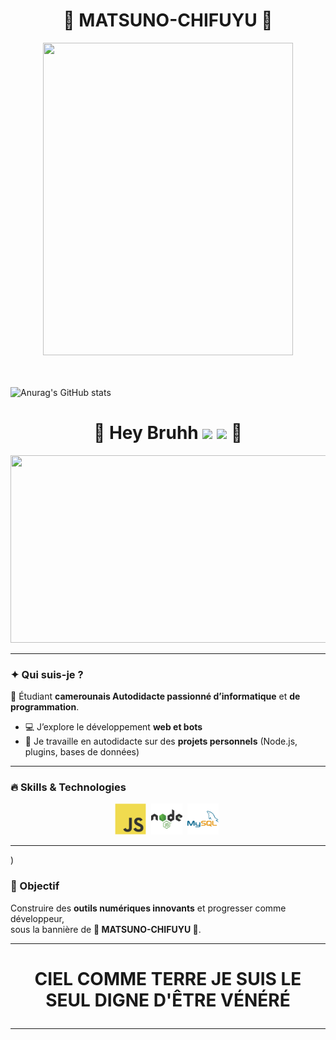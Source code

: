 <h1 align="center">
 🎴 MATSUNO-CHIFUYU 🎴  
</h1>

  <div id="header" align="center">

  <!-- Logo / Bannière -->
  <img src="https://files.catbox.moe/7v6bgx.jpeg" width="400" height="500"/>  
  <br><br>

</div>
 
  <!-- Compteur de vues -->
  <img src="https://komarev.com/ghpvc/?username=MatsunoChifuyu&style=flat-square&color=blue" alt=""/>
</div>

![Anurag's GitHub stats](https://github-readme-stats.vercel.app/api?username=MatsunoChifuyu&show_icons=true&theme=radical)
<h1 align="center">
 🎴 Hey Bruhh  
 <img src="https://media.giphy.com/media/hvRJCLFzcasrR4ia7z/giphy.gif" width="30px"/>
  <img src="https://media.giphy.com/media/ASd0Ukj0y3qMM/giphy.gif" width="30px"/>
 🎴
</h1>

<div align="center">
   <img src="https://media.giphy.com/media/dWesBcTLavkZuG35MI/giphy.gif" width="600" height="300"/>
</div>

---

### ✦ Qui suis-je ?  

🎴 Étudiant **camerounais Autodidacte passionné d’informatique** et **de programmation**. 

- 💻 J’explore le développement **web et bots**  
- 🍃 Je travaille en autodidacte sur des **projets personnels** (Node.js, plugins, bases de données)    

---

### 🔥 Skills & Technologies  

<div align="center">

  <!-- Frontend -->
  
  <img src="https://github.com/devicons/devicon/blob/master/icons/javascript/javascript-original.svg" title="JavaScript" alt="JavaScript" width="50" height="50"/>&nbsp;
  <img src="https://github.com/devicons/devicon/blob/master/icons/nodejs/nodejs-original-wordmark.svg" title="NodeJS" alt="NodeJS" width="50" height="50"/>&nbsp;
  <img src="https://github.com/devicons/devicon/blob/master/icons/mysql/mysql-original-wordmark.svg" title="MySQL"  alt="MySQL" width="50" height="50"/>&nbsp;
</div>

---
)

### 🎯 Objectif  

Construire des **outils numériques innovants** et progresser comme développeur,  
sous la bannière de **🎴 MATSUNO-CHIFUYU 🎴**.  

---
<h1 align="center">

CIEL COMME TERRE JE SUIS LE SEUL DIGNE D'ÊTRE VÉNÉRÉ 

</h1>

---

